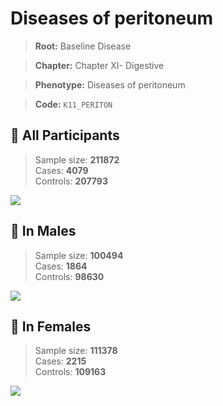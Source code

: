 # Diseases of peritoneum

> **Root:** Baseline Disease  

> **Chapter:** Chapter XI- Digestive  

> **Phenotype:** Diseases of peritoneum  

> **Code:** `K11_PERITON`

## 🧪 All Participants  
> Sample size: **211872**  
> Cases: **4079**  
> Controls: **207793**
<img src="/Disease/Figures/ALL/Incidence/K11_PERITON.png"/>
<CsvTable src="/public/Disease/Data/ALL/Incidence/COX_K11_PERITON.csv" label="🔍 View full results" />

## 👨 In Males  
> Sample size: **100494**  
> Cases: **1864**  
> Controls: **98630**
<img src="/Disease/Figures/Male/Incidence/K11_PERITON.png"/>
<CsvTable src="/public/Disease/Data/Male/Incidence/COX_K11_PERITON.csv" label="🔍 View full results" />

## 👩 In Females  
> Sample size: **111378**  
> Cases: **2215**  
> Controls: **109163**
<img src="/Disease/Figures/Female/Incidence/K11_PERITON.png"/>
<CsvTable src="/public/Disease/Data/Female/Incidence/COX_K11_PERITON.csv" label="🔍 View full results" />

